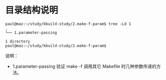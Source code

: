# 目录结构说明

```
paul@maz:~/study/kbuild-study/2.make-f-param$ tree -Ld 1
.
└── 1.parameter-passing

1 directory
paul@maz:~/study/kbuild-study/2.make-f-param$
```

说明：

- 1.parameter-passing 验证 make -f 调用其它 Makefile 时几种参数传递的方法。
